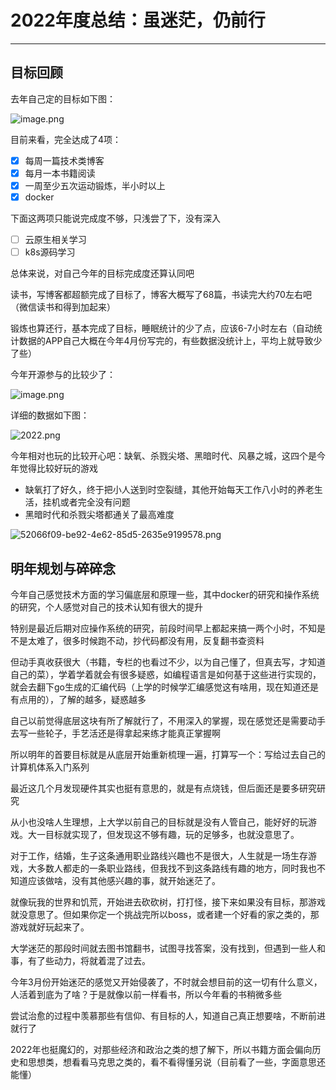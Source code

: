 # 2022年度总结：虽迷茫，仍前行
***

## 目标回顾
去年自己定的目标如下图：

![image.png](https://p3-juejin.byteimg.com/tos-cn-i-k3u1fbpfcp/ed43282bd9c145589a0c6464f3f321d6~tplv-k3u1fbpfcp-watermark.image?)

目前来看，完全达成了4项：

- [x] 每周一篇技术类博客
- [x] 每月一本书籍阅读
- [x] 一周至少五次运动锻炼，半小时以上
- [x] docker

下面这两项只能说完成度不够，只浅尝了下，没有深入

- [ ] 云原生相关学习
- [ ] k8s源码学习

总体来说，对自己今年的目标完成度还算认同吧

读书，写博客都超额完成了目标了，博客大概写了68篇，书读完大约70左右吧（微信读书和得到加起来）

锻炼也算还行，基本完成了目标，睡眠统计的少了点，应该6-7小时左右（自动统计数据的APP自己大概在今年4月份写完的，有些数据没统计上，平均上就导致少了些）

今年开源参与的比较少了：

![image.png](https://p9-juejin.byteimg.com/tos-cn-i-k3u1fbpfcp/10397f8ed59e4482a45b02d6eb8145db~tplv-k3u1fbpfcp-watermark.image?)

详细的数据如下图：

![2022.png](https://p1-juejin.byteimg.com/tos-cn-i-k3u1fbpfcp/19fa675911e949258647e47a401eddc5~tplv-k3u1fbpfcp-watermark.image?)

今年相对也玩的比较开心吧：缺氧、杀戮尖塔、黑暗时代、风暴之城，这四个是今年觉得比较好玩的游戏

- 缺氧打了好久，终于把小人送到时空裂缝，其他开始每天工作八小时的养老生活，挂机或者完全没有问题
- 黑暗时代和杀戮尖塔都通关了最高难度

![52066f09-be92-4e62-85d5-2635e9199578.png](https://p3-juejin.byteimg.com/tos-cn-i-k3u1fbpfcp/c595ef829eb048aa95d362e0c1d70b7c~tplv-k3u1fbpfcp-watermark.image?)

## 明年规划与碎碎念
今年自己感觉技术方面的学习偏底层和原理一些，其中docker的研究和操作系统的研究，个人感觉对自己的技术认知有很大的提升

特别是最近后期对应操作系统的研究，前段时间早上都起来搞一两个小时，不知是不是太难了，很多时候跑不动，抄代码都没有用，反复翻书查资料

但动手真收获很大（书籍，专栏的也看过不少，以为自己懂了，但真去写，才知道自己的菜），学着学着就会有很多疑惑，如编程语言是如何基于这些进行实现的，就会去翻下go生成的汇编代码（上学的时候学汇编感觉这有啥用，现在知道还是有点用的），了解的越多，疑惑越多

自己以前觉得底层这块有所了解就行了，不用深入的掌握，现在感觉还是需要动手去写一些轮子，手艺活还是得拿起来练才能真正掌握啊

所以明年的首要目标就是从底层开始重新梳理一遍，打算写一个：写给过去自己的计算机体系入门系列

最近这几个月发现硬件其实也挺有意思的，就是有点烧钱，但后面还是要多研究研究

从小也没啥人生理想，上大学以前自己的目标就是没有人管自己，能好好的玩游戏。大一目标就实现了，但发现这不够有趣，玩的足够多，也就没意思了。

对于工作，结婚，生子这条通用职业路线兴趣也不是很大，人生就是一场生存游戏，大多数人都走的一条职业路线，但我找不到这条路线有趣的地方，同时我也不知道应该做啥，没有其他感兴趣的事，就开始迷茫了。

就像玩我的世界和饥荒，开始进去砍砍树，打打怪，接下来如果没有目标，那游戏就没意思了。但如果你定一个挑战完所以boss，或者建一个好看的家之类的，那游戏就好玩起来了。

大学迷茫的那段时间就去图书馆翻书，试图寻找答案，没有找到，但遇到一些人和事，有了些动力，将就着混了过去。

今年3月份开始迷茫的感觉又开始侵袭了，不时就会想目前的这一切有什么意义，人活着到底为了啥？于是就像以前一样看书，所以今年看的书稍微多些

尝试治愈的过程中羡慕那些有信仰、有目标的人，知道自己真正想要啥，不断前进就行了

2022年也挺魔幻的，对那些经济和政治之类的想了解下，所以书籍方面会偏向历史和思想类，想看看马克思之类的，看不看得懂另说（目前看了一些，字面意思还能懂）
